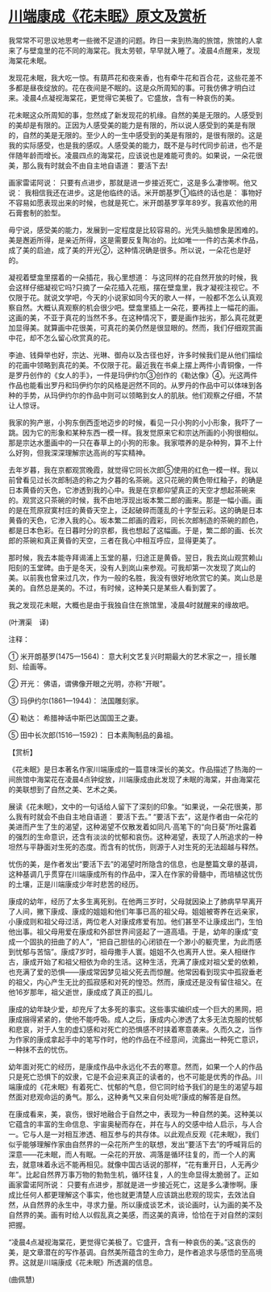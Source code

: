 # [川端康成《花未眠》原文及赏析](https://www.vrrw.net/wx/12437.html)

我常常不可思议地思考一些微不足道的问题。昨日一来到热海的旅馆，旅馆的人拿来了与壁龛里的花不同的海棠花。我太劳顿，早早就入睡了。凌晨4点醒来，发现海棠花未眠。

发现花未眠，我大吃一惊。有葫芦花和夜来香，也有牵牛花和百合花，这些花差不多都是昼夜绽放的。花在夜间是不眠的。这是众所周知的事。可我仿佛才明白过来。凌晨4点凝视海棠花，更觉得它美极了。它盛放，含有一种哀伤的美。

花未眠这众所周知的事，忽然成了新发现花的机缘。自然的美是无限的。人感受到的美却是有限的。正因为人感受美的能力是有限的，所以说人感受到的美是有限的，自然的美是无限的。至少人的一生中感受到的美是有限的，是很有限的。这是我的实际感受，也是我的感叹。人感受美的能力，既不是与时代同步前进，也不是伴随年龄而增长。凌晨四点的海棠花，应该说也是难能可贵的。如果说，一朵花很美，那么我有时就会不由自主地自语道： 要活下去!

画家雷诺阿说： 只要有点进步，那就是进一步接近死亡，这是多么凄惨啊。他又说： 我相信我还在进步。这是他临终的话。米开朗基罗①临终的话也是： 事物好不容易如愿表现出来的时候，也就是死亡。米开朗基罗享年89岁。我喜欢他的用石膏套制的脸型。

毋宁说，感受美的能力，发展到一定程度是比较容易的。光凭头脑想象是困难的。美是邂逅所得，是亲近所得，这是需要反复陶冶的。比如唯一一件的古美术作品，成了美的启迪，成了美的开光②，这种情况确是很多。所以说，一朵花也是好的。



凝视着壁龛里摆着的一朵插花，我心里想道： 与这同样的花自然开放的时候，我会这样仔细凝视它吗?只摘了一朵花插入花瓶，摆在壁龛里，我才凝视注视它。不仅限于花。就说文学吧，今天的小说家如同今天的歌人一样，一般都不怎么认真观察自然。大概认真观察的机会很少吧。壁龛里插上一朵花，要再挂上一幅花的画。这画的美，不亚于真花的当然不多。在这种情况下，要是画作拙劣，那么真花就更加显得美。就算画中花很美，可真花的美仍然是很显眼的。然而，我们仔细观赏画中花，却不怎么留心欣赏真的花。

李迪、钱舜举也好，宗达、光琳、御舟以及古径也好，许多时候我们是从他们描绘的花画中领略到真花的美。不仅限于花。最近我在书桌上摆上两件小青铜像，一件是罗丹创作的《女人的手》，一件是玛伊约尔③创作的《勒达像》④。光这两件作品也能看出罗丹和玛伊约尔的风格是迥然不同的。从罗丹的作品中可以体味到各种的手势，从玛伊约尔的作品中则可以领略到女人的肌肤。他们观察之仔细，不禁让人惊讶。

我家的狗产崽，小狗东倒西歪地迈步的时候，看见一只小狗的小小形象，我吓了一跳。因为它的形象和某种东西一模一样。我发觉原来它和宗达所画的小狗很相似。那是宗达水墨画中的一只在春草上的小狗的形象。我家喂养的是杂种狗，算不上什么好狗，但我深深理解宗达高尚的写实精神。

去年岁暮，我在京都观赏晚霞，就觉得它同长次郎⑤使用的红色一模一样。我以前曾看见过长次郎制造的称之为夕暮的名茶碗。这只花碗的黄色带红釉子，的确是日本黄昏的天色，它渗透到我的心中。我是在京都仰望真正的天空才想起茶碗来的。观赏这只茶碗的时候，我不由地浮现出坂本繁二郎的画来。那是一幅小画。画的是在荒原寂寞村庄的黄昏天空上，泛起破碎而蓬乱的十字型云彩。这的确是日本黄昏的天色，它渗入我的心。坂本繁二郎画的霞彩，同长次郎制造的茶碗的颜色，都是日本色彩。在日暮时分的京都，我也想起了这幅画。于是，繁二郎的画、长次郎的茶碗和真正黄昏的天空，三者在我心中相互呼应，显得更美了。

那时候，我去本能寺拜谒浦上玉堂的墓，归途正是黄昏。翌日，我去岚山观赏赖山阳刻的玉堂碑。由于是冬天，没有人到岚山来参观。可我却第一次发现了岚山的美。以前我也曾来过几次，作为一般的名胜，我没有很好地欣赏它的美。岚山总是美的。自然总是美的。不过，有时候，这种美只是某些人看到罢了。

我之发现花未眠，大概也是由于我独自住在旅馆里，凌晨4时就醒来的缘故吧。

(叶渭渠　译)

注释：

① 米开朗基罗(1475—1564)： 意大利文艺复兴时期最大的艺术家之一，擅长雕刻、绘画等。

② 开光： 佛语，谓佛像开眼之光明，亦称“开眼”。

③ 玛伊约尔(1861—1944)： 法国雕刻家。

④ 勒达： 希腊神话中斯巴达国国王之妻。

⑤ 田中长次郎(1516—1592)： 日本素陶制品的鼻祖。

【赏析】

《花未眠》是日本著名作家川端康成的一篇意味深长的美文。作品描述了热海的一间旅馆中海棠花在凌晨4点钟绽放，川端康成由此发现了未眠的海棠，并由海棠花的美联想到了自然之美、艺术之美。

展读《花未眠》，文中的一句话给人留下了深刻的印象。“如果说，一朵花很美，那么我有时就会不由自主地自语道： 要活下去。” “要活下去”，这是作者由一朵花的美进而产生了生的渴望，这种渴望不仅散发着如同凡·高笔下的“向日葵”所吐露着的强烈的生命意识，还含有淡淡的忧郁和哀伤。这种渴望，表现了人所追求的一种坦然与平静面对生死的态度。而含有的忧伤，则源于人对生死的无法超越与释然。

忧伤的美，是作者发出“要活下去”的渴望时所隐含的信息，也是整篇文章的基调，这种基调几乎贯穿在川端康成所有的作品中，深入在作家的骨髓中，而培植这忧伤的土壤，正是川端康成少年时悲苦的经历。

康成的幼年，经历了太多生离死别。在他两三岁时，父母就因染上了肺病早早离开了人间，撇下康成、康成的姐姐和他们年事已高的祖父母。姐姐被寄养在远亲家，小康成则和祖父母过活，两位老人对康成疼爱有加。他们甚至不让康成出门，生怕他出事。祖父母用爱在康成和外部世界间竖起了一道高墙。于是，幼年的康成“变成一个固执的扭曲了的人”，“把自己胆怯的心闭锁在一个渺小的躯壳里，为此而感到忧郁与苦恼”。康成7岁时，祖母撒手人寰。姐姐不久也离开人世。亲人相继作古，康成开始了和祖父相依为命的生活。这种生活，充满了康成对祖父爱的依赖，也充满了爱的恐惧——康成常因梦见祖父死去而惊醒。他常因看到现实中孤寂垂老的祖父，内心产生无比的孤寂感和对死的惶恐。然而，康成还是没有留住祖父。在他16岁那年，祖父逝世，康成成了真正的孤儿。

康成的幼年缺少爱，却充斥了太多死的事实。这些事实编织成一个巨大的黑网，把康成捆得紧紧的，使他不能呼吸。成人之后，康成内心渗透了太多无法克服的忧郁和悲哀，对于人生的虚幻感和对死亡的恐惧感不时挟着寒意袭来。久而久之，当作为作家的康成拿起手中的笔写作时，他的作品在不经意间，流露出一种死亡意识，一种抹不去的忧伤。

幼年面对死亡的经历，是康成作品中永远化不去的寒意。然而，如果一个人的作品只是死亡恐惧下的奴隶，它是不会迎来真正的读者的，也不可能是优秀的作品。川端康成的《花未眠》有着死亡、忧郁的气息，但它同时给予我们的是生的渴望与超然面对悲观命运的勇气。那么，这种勇气又来自何处呢?康成的解答是自然。

在康成看来，美，哀伤，很好地融合于自然之中，表现为一种自然的美。这种美以它蕴含的丰富的生命信息、宇宙奥秘而存在，并在与人的交感中给人启示，与人合一。它与人是一对相互渗透、相互参与的共存体。以此观点反观《花未眠》，我们似乎能够理解作家由自然界的一朵花所产生的联想，发出“要活下去”的呼喊背后的深意——花未眠，而人有眠。一朵花的开放、凋落是循环往复的，而一个人的离去，就意味着永远不能再相见。就像中国古话说的那样，“花有重开日，人无再少年”。比起自然界万事万物的勃勃生机，循环往复，人的生命显得太脆弱了。正如画家雷诺阿所说： 只要有点进步，那就是进一步接近死亡，这是多么凄惨啊。康成比任何人都更理解这个事实，他也就更清楚人应该跳出悲观的现实，去效法自然，从自然界的永生中，寻求力量。所以康成谈艺术，谈论画时，认为画的美不及自然界的美。画有时给人以假乱真之美感，而这美的真谛，恰恰在于对自然的深刻把握。

“凌晨4点凝视海棠花，更觉得它美极了。它盛开，含有一种哀伤的美。”这哀伤的美，是文章潜在的写作基调。自然美所蕴含的生命力，是作者追求与感悟的至高境界。这就是川端康成《花未眠》所透漏的信息。

(曲佩慧)

